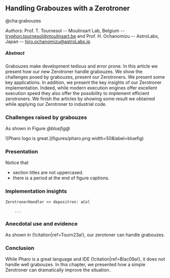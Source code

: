 ## Handling Grabouzes with a Zerotroner
@cha:grabouzes

_Authors:_ Prof. T. Tournesol -- Moulinsart Lab, Belgium -- tryphon.tournesol@moulinsart.be and Prof. H. Ochanomizu -- AstroLabs, Japan -- hiro.ochanomizu@astroLabs.jp

##### Abstract
Grabouzes make development tedious and error prone. 
In this article we present how our new Zerotroner handle grabouzes.
We show the challenges posed by grabouzes, present our Zerotroners. 
We present some key applications. In addition, we present the key 
insights of our Zerotroner implementation. Indeed, while modern execution engines offer
excellent execution speed they also offer the possibility to implement efficient zerotroners. 
We finish the articles by showing some result we obtained while applying our Zerotroner
to industrial code. 

### Challenges raised by grabouzes

As shown in Figure *@bluefig@*

![Pharo logo is great.](figures/pharo.png width=50&label=bluefig)

### Presentation

Notice that 
- section titles are not uppercased.
- there is a period at the end of figure captions.

### Implementation insights

```
ZerotronerHandler >> depositron: aCol

	...
```

### Anecdotal use and evidence

As shown in {!citation|ref=Tourn23a!}, our zerotoner can handle grabouzes.


### Conclusion

While Pharo is a great language and IDE {!citation|ref=Blac09a!}, it does not handle well grabouzes. 
In this chapter, we presented how a simple Zerotroner can dramatically improve the situation.